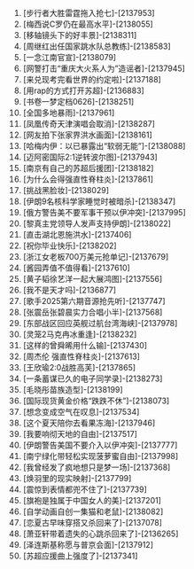 
1. [步行者大胜雷霆拖入抢七]-[2137953]
1. [梅西说C罗仍在最高水平]-[2138055]
1. [移轴镜头下的好丰景]-[2138311]
1. [周继红出任国家跳水队总教练]-[2138583]
1. [一念江南官宣]-[2138079]
1. [网警打击“重庆大火系人为”造谣者]-[2137945]
1. [来兑现考完看世界的约定啦]-[2137188]
1. [用rap的方式打开苏超]-[2136883]
1. [书卷一梦定档0626]-[2138251]
1. [全国多地暴雨]-[2137961]
1. [凤凰传奇天津演唱会取消]-[2138287]
1. [网友拍下张家界洪水画面]-[2138161]
1. [哈梅内伊：以已暴露出“软弱无能”]-[2138088]
1. [迈阿密国际2:1逆转波尔图]-[2137943]
1. [南京有自己的苏超后援团]-[2138182]
1. [为什么会得强直性脊柱炎]-[2137861]
1. [挑战黑脸妆]-[2138029]
1. [伊朗9名核科学家睡觉时被暗杀]-[2138347]
1. [俄方警告美不要军事干预以伊冲突]-[2137995]
1. [黎真主党领导人发声支持伊朗]-[2138022]
1. [直击湖北恩施洪水]-[2137406]
1. [祝你毕业快乐]-[2138202]
1. [浙江女老板700万美元抢单记]-[2137679]
1. [酱园弄值不值得看]-[2137610]
1. [黄子韬徐艺洋一起大展鸿图]-[2137556]
1. [我不是天才吗]-[2136877]
1. [歌手2025第六期音源抢先听]-[2137747]
1. [张震岳张碧晨实力合唱小半]-[2137568]
1. [东部战区回应英舰过航台湾海峡]-[2137978]
1. [灵笼2马克冉冰重逢]-[2138232]
1. [这样的曾舜晞用什么输]-[2137430]
1. [周杰伦 强直性脊柱炎]-[2137613]
1. [王欣瑜2:0战胜高芙]-[2137865]
1. [一条蓄谋已久的电子同学录]-[2138273]
1. [毛晓彤苗族造型]-[2138199]
1. [国际现货黄金价格“跌跌不休”]-[2138073]
1. [想念变成空气在叹息]-[2137534]
1. [这个夏天陪你去看果冻海]-[2137946]
1. [我要响彻天地的自由]-[2137517]
1. [伊朗警告美国不要介入以伊冲突]-[2137777]
1. [南宁绿化带轻松实现菠萝蜜自由]-[2137998]
1. [我曾经发了疯地想只是梦一场]-[2137368]
1. [焕羽里的现实映射]-[2137799]
1. [震惊到表情都兜不住了]-[2137739]
1. [旗袍是独属于中国女人的美]-[2137201]
1. [自学动画自创一集猫和老鼠]-[2138082]
1. [恋夏古早味穿搭又杀回来了]-[2137078]
1. [萧亚轩带着遗失的心跳杀回来了]-[2136265]
1. [泽连斯基称愿与普京会面]-[2137912]
1. [苏超应援曲上强度了]-[2137341]